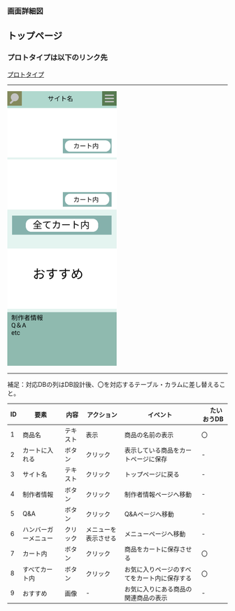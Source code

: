 ### 画面詳細図
## トップページ
### プロトタイプは以下のリンク先
[プロトタイプ](https://www.figma.com/file/5bAHMcKrDB8THLNT72si3d/%E7%94%BB%E9%9D%A2?node-id=0%3A1)
******
<img src="./image/お気に入り.png" width="250">

******
補足：対応DBの列はDB設計後、〇を対応するテーブル・カラムに差し替えること。

| ID | 要素 | 内容 | アクション | イベント |　たいおうDB |
|----|------|------|------------|---------|--------------|
|1|商品名|テキスト|表示|商品の名前の表示|〇|
|2|カートに入れる|ボタン|クリック|表示している商品をカートページに保存|-|
|3|サイト名|テキスト|クリック|トップページに戻る|-|
|4|制作者情報|ボタン|クリック|制作者情報ページへ移動|-       |
|5|Q&A|ボタン|クリック|Q&Aページへ移動|-       |
|6|ハンバーガーメニュー|クリック|メニューを表示させる|メニューページへ移動|-|
|7|カート内|ボタン|クリック|商品をカートに保存させる|〇|
|8|すべてカート内|ボタン|クリック|お気に入りページのすべてをカート内に保存する|〇|
|9|おすすめ|画像|-|お気に入りにある商品の関連商品の表示|-|
